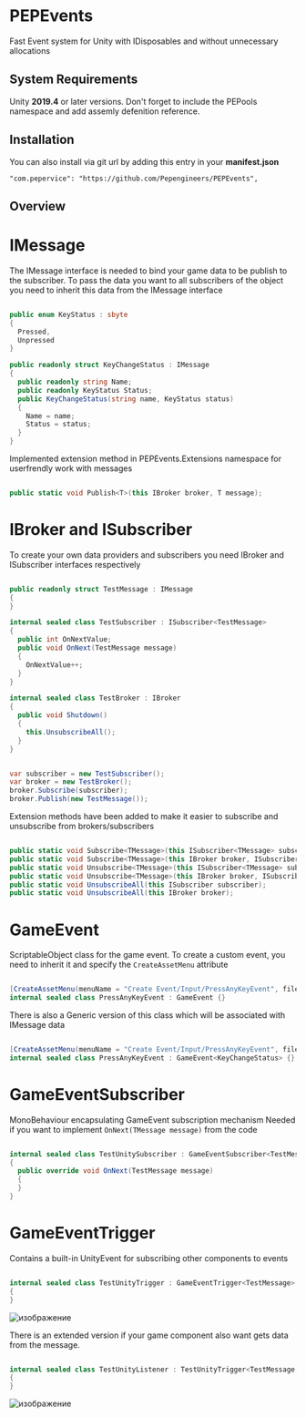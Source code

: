 # PEPEvents
Fast Event system for Unity with IDisposables and without unnecessary allocations

## System Requirements
Unity **2019.4** or later versions. Don't forget to include the PEPools namespace and add assemly defenition reference. 

## Installation
You can also install via git url by adding this entry in your **manifest.json**
```
"com.pepervice": "https://github.com/Pepengineers/PEPEvents",
```
## Overview

# IMessage

The IMessage interface is needed to bind your game data to be publish to the subscriber.
To pass the data you want to all subscribers of the object you need to inherit this data from the IMessage interface

```csharp

public enum KeyStatus : sbyte
{
  Pressed,
  Unpressed
}

public readonly struct KeyChangeStatus : IMessage
{
  public readonly string Name;
  public readonly KeyStatus Status;
  public KeyChangeStatus(string name, KeyStatus status)
  {
    Name = name;
    Status = status;
  }
}

```

Implemented extension method in PEPEvents.Extensions namespace for userfrendly work with messages

```csharp

public static void Publish<T>(this IBroker broker, T message);

```

# IBroker and ISubscriber<TMessage>

To create your own data providers and subscribers you need IBroker and ISubscriber<T> interfaces respectively

```csharp

public readonly struct TestMessage : IMessage
{
}

internal sealed class TestSubscriber : ISubscriber<TestMessage>
{
  public int OnNextValue;
  public void OnNext(TestMessage message)
  {
    OnNextValue++;
  }
}

internal sealed class TestBroker : IBroker
{
  public void Shutdown()
  {
    this.UnsubscribeAll();
  }
}


var subscriber = new TestSubscriber();
var broker = new TestBroker();
broker.Subscribe(subscriber);
broker.Publish(new TestMessage());

```
Extension methods have been added to make it easier to subscribe and unsubscribe from brokers/subscribers

```csharp

public static void Subscribe<TMessage>(this ISubscriber<TMessage> subscriber, IBroker broker);
public static void Subscribe<TMessage>(this IBroker broker, ISubscriber<TMessage> subscriber);
public static void Unsubscribe<TMessage>(this ISubscriber<TMessage> subscriber, IBroker broker);
public static void Unsubscribe<TMessage>(this IBroker broker, ISubscriber<TMessage> subscriber);
public static void UnsubscribeAll(this ISubscriber subscriber);
public static void UnsubscribeAll(this IBroker broker);

```

# GameEvent

ScriptableObject class for the game event.
To create a custom event, you need to inherit it and specify the `CreateAssetMenu` attribute

```csharp

[CreateAssetMenu(menuName = "Create Event/Input/PressAnyKeyEvent", fileName = "PressAnyKeyEvent", order = 0)]
internal sealed class PressAnyKeyEvent : GameEvent {}

```
There is also a Generic version of this class which will be associated with IMessage data

```csharp

[CreateAssetMenu(menuName = "Create Event/Input/PressAnyKeyEvent", fileName = "PressAnyKeyEvent", order = 0)]
internal sealed class PressAnyKeyEvent : GameEvent<KeyChangeStatus> {}

```

# GameEventSubscriber

MonoBehaviour encapsulating GameEvent subscription mechanism 
Needed if you want to implement `OnNext(TMessage message)` from the code

```csharp

internal sealed class TestUnitySubscriber : GameEventSubscriber<TestMessage, TestGameEvent>
{
  public override void OnNext(TestMessage message)
  {
  }
}

```
# GameEventTrigger

Сontains a built-in UnityEvent for subscribing other components to events

```csharp

internal sealed class TestUnityTrigger : GameEventTrigger<TestMessage>
{
}

```
![изображение](https://user-images.githubusercontent.com/17476222/214702379-a0eac14c-9f15-4509-ae30-1fcb49278e7f.png)

There is an extended version if your game component also want gets data from the message.

```csharp

internal sealed class TestUnityListener : TestUnityTrigger<TestMessage, TestGameEvent>
{
}

```
![изображение](https://user-images.githubusercontent.com/17476222/214702774-ceddc599-a929-407b-aa7e-c3f4f7d0aa90.png)

